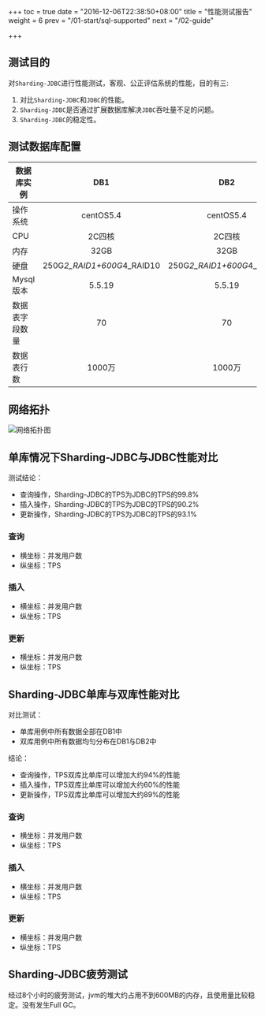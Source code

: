 +++
toc = true
date = "2016-12-06T22:38:50+08:00"
title = "性能测试报告"
weight = 6
prev = "/01-start/sql-supported"
next = "/02-guide"

+++

## 测试目的
对`Sharding-JDBC`进行性能测试，客观、公正评估系统的性能，目的有三:

1. 对比`Sharding-JDBC`和`JDBC`的性能。
1. `Sharding-JDBC`是否通过扩展数据库解决`JDBC`吞吐量不足的问题。
1. `Sharding-JDBC`的稳定性。

## 测试数据库配置

| 数据库实例  | DB1                        | DB2                        |
| -----------|:--------------------------:| :-------------------------:|
| 操作系统    | centOS5.4                  | centOS5.4                  |
| CPU        | 2C四核                      | 2C四核                     |
| 内存        | 32GB                       | 32GB                       |
| 硬盘        | 250G*2_RAID1+600G*4_RAID10 | 250G*2_RAID1+600G*4_RAID10 |
| Mysql版本   | 5.5.19                     | 5.5.19                     |
| 数据表字段数量   | 70                    | 70                  |
| 数据表行数   | 1000万                   | 1000万                   |
## 网络拓扑

![网络拓扑图](/img/stress_test_arch.png)
## 单库情况下Sharding-JDBC与JDBC性能对比
测试结论：

- 查询操作，Sharding-JDBC的TPS为JDBC的TPS的99.8%
- 插入操作，Sharding-JDBC的TPS为JDBC的TPS的90.2%
- 更新操作，Sharding-JDBC的TPS为JDBC的TPS的93.1%

### 查询
- 横坐标：并发用户数
- 纵坐标：TPS

<canvas id="compareQuery" width="400" height="150"></canvas>

### 插入

- 横坐标：并发用户数
- 纵坐标：TPS

<canvas id="compareInsert" width="400" height="150"></canvas>

### 更新

- 横坐标：并发用户数
- 纵坐标：TPS

<canvas id="compareUpdate" width="400" height="150"></canvas>

## Sharding-JDBC单库与双库性能对比
对比测试：

- 单库用例中所有数据全部在DB1中
- 双库用例中所有数据均匀分布在DB1与DB2中

结论：

- 查询操作，TPS双库比单库可以增加大约94%的性能
- 插入操作，TPS双库比单库可以增加大约60%的性能
- 更新操作，TPS双库比单库可以增加大约89%的性能

### 查询
- 横坐标：并发用户数
- 纵坐标：TPS

<canvas id="singleAndDubbleQuery" width="400" height="150"></canvas>

### 插入
- 横坐标：并发用户数
- 纵坐标：TPS

<canvas id="singleAndDubbleInsert" width="400" height="150"></canvas>

### 更新
- 横坐标：并发用户数
- 纵坐标：TPS

<canvas id="singleAndDubbleUpdate" width="400" height="150"></canvas>

## Sharding-JDBC疲劳测试
经过8个小时的疲劳测试，jvm的堆大约占用不到600MB的内存，且使用量比较稳定。没有发生Full GC。
<canvas id="fatigueTest" width="400" height="150"></canvas>

<script src="//cdn.bootcss.com/moment.js/2.11.1/moment.min.js"></script>
<script src="//cdn.bootcss.com/Chart.js/2.0.0-beta2/Chart.min.js"></script>
<script src="/data/chart.js"></script>
<script>
    $("canvas").each(function(){
        var data =  chartData[$(this).attr("id")];
        $(data.datasets).each(function(index, obj){
            $.extend(obj, charStyle[index])
        });
        new Chart(this.getContext("2d"),{
            type: 'line',
            data: data
        });
    })
</script>
